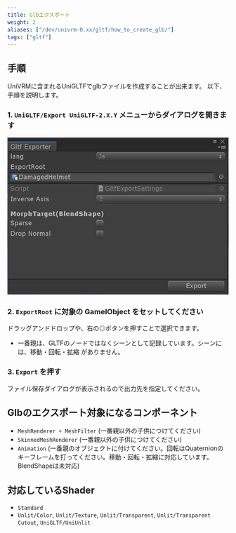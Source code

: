 ```yaml
---
title: Glbエクスポート
weight: 2
aliases: ["/dev/univrm-0.xx/gltf/how_to_create_glb/"]
tags: ["gltf"]
---
```


## 手順

UniVRMに含まれるUniGLTFでglbファイルを作成することが出来ます。
以下、手順を説明します。

### 1. `UniGLTF/Export UniGLTF-2.X.Y` メニューからダイアログを開きます

![image](/images/unigltf/glb_export_dialog.jpg)

### 2. `ExportRoot` に対象の GameIObject をセットしてください

ドラッグアンドドロップや、右の◎ボタンを押すことで選択できます。

* 一番親は、GLTFのノードではなくシーンとして記録しています。シーンには、移動・回転・拡縮 がありません。

### 3. `Export` を押す

ファイル保存ダイアログが表示されるので出力先を指定してください。

## Glbのエクスポート対象になるコンポーネント

* `MeshRenderer + MeshFilter` (一番親以外の子供につけてください)
* `SkinnedMeshRenderer` (一番親以外の子供につけてください)
* `Animation` (一番親のオブジェクトに付けてください。回転はQuaternionのキーフレームを打ってください。移動・回転・拡縮に対応しています。BlendShapeは未対応)

## 対応しているShader

* `Standard`
* `Unlit/Color`, `Unlit/Texture`, `Unlit/Transparent`, `Unlit/Transparent Cutout`, `UniGLTF/UniUnlit`
